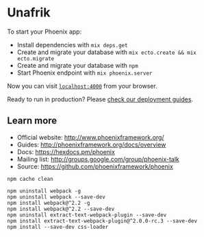 # Unafrik

To start your Phoenix app:

  * Install dependencies with `mix deps.get`
  * Create and migrate your database with `mix ecto.create && mix ecto.migrate`
  * Create and migrate your database with `npm`
  * Start Phoenix endpoint with `mix phoenix.server`

Now you can visit [`localhost:4000`](http://localhost:4000) from your browser.

Ready to run in production? Please [check our deployment guides](http://www.phoenixframework.org/docs/deployment).

## Learn more

  * Official website: http://www.phoenixframework.org/
  * Guides: http://phoenixframework.org/docs/overview
  * Docs: https://hexdocs.pm/phoenix
  * Mailing list: http://groups.google.com/group/phoenix-talk
  * Source: https://github.com/phoenixframework/phoenix


```
npm cache clean

npm uninstall webpack -g
npm uninstall webpack --save-dev
npm install webpack@^2.2 -g
npm install webpack@^2.2 --save-dev
npm uninstall extract-text-webpack-plugin --save-dev
npm install extract-text-webpack-plugin@^2.0.0-rc.3 --save-dev
npm install --save-dev css-loader
